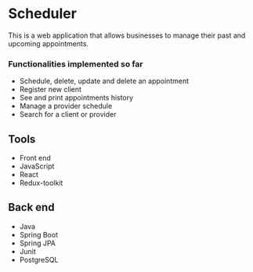 # Scheduler
This is a web application that allows businesses to manage their past and upcoming appointments.

### Functionalities implemented so far
- Schedule, delete, update and delete an appointment
- Register new client
- See and print appointments history
- Manage a provider schedule
- Search for a client or provider

## Tools
- Front end
- JavaScript
- React
- Redux-toolkit

## Back end
- Java
- Spring Boot
- Spring JPA
- Junit
- PostgreSQL
